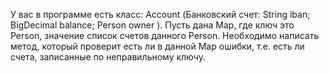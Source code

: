 У вас в программе есть класс: Account 
(Банковский счет: String iban; BigDecimal balance; Person owner ). 
Пусть дана Map, где ключ это Person, значение список счетов данного Person. 
Необходимо написать метод, который проверит есть ли в данной Map ошибки, 
т.е. есть ли счета, записанные по неправильному ключу.